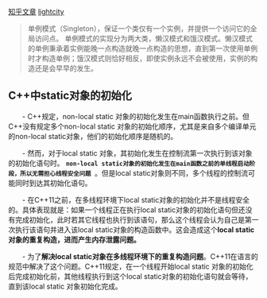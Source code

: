 

[知乎文章](https://zhuanlan.zhihu.com/p/37469260)
       [lightcity](https://github.com/Light-City/CPlusPlusThings/tree/master/design_pattern/singleton)

> 单例模式（Singleton），保证一个类仅有一个实例，并提供一个访问它的全局访问点。
单例模式的实现分为两大类，懒汉模式和饿汉模式。懒汉模式的单例秉承着实例能晚一点构造就晚一点构造的思想，直到第一次使用单例时才构造单例；饿汉模式则恰好相反，即使实例永远不会被使用，实例的构造还是会早早的发生。


## C++中static对象的初始化
　　- C++规定，non-local static 对象的初始化发生在main函数执行之前。但C++没有规定多个non-local static 对象的初始化顺序，尤其是来自多个编译单元的non-local static对象，他们的初始化顺序是随机的。

　　- 然而，对于local static 对象，其初始化发生在控制流第一次执行到该对象的初始化语句时。 **`non-local static对象的初始化发生在main函数之前的单线程启动阶段，所以无需担心线程安全问题 `**。但是local static对象则不同，多个线程的控制流可能同时到达其初始化语句。

　　- 在C++11之前，在多线程环境下local static对象的初始化并不是线程安全的。具体表现就是：如果一个线程正在执行local static对象的初始化语句但还没有完成初始化，此时若其它线程也执行到该语句，那么这个线程会认为自己是第一次执行该语句并进入该local static对象的构造函数中。这会造成这个**local static对象的重复构造，进而产生内存泄露问题。**

　　- 为了**解决local static对象在多线程环境下的重复构造问题**。C++11在语言的规范中解决了这个问题。C++11规定，在一个线程开始local static 对象的初始化后完成初始化前，其他线程执行到这个local static对象的初始化语句就会等待，直到该local static 对象初始化完成。


